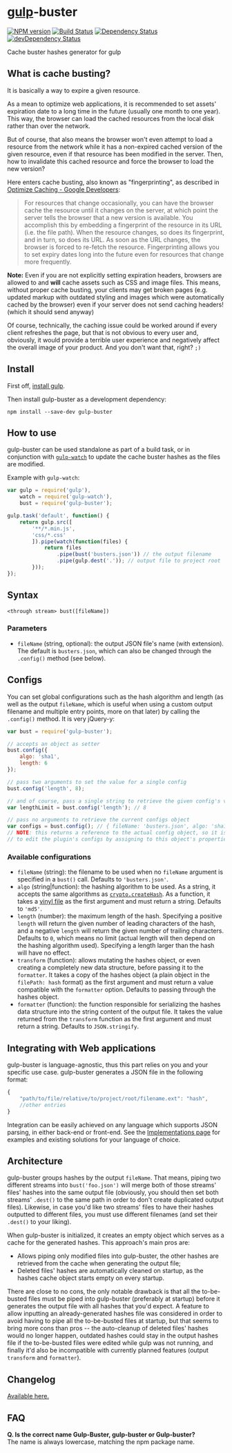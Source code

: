 # [gulp](https://github.com/gulpjs/gulp/)-buster
[![NPM version](https://badge.fury.io/js/gulp-buster.png)](https://npmjs.org/package/gulp-buster)
[![Build Status](https://travis-ci.org/UltCombo/gulp-buster.png?branch=master)](https://travis-ci.org/UltCombo/gulp-buster)
[![Dependency Status](https://david-dm.org/UltCombo/gulp-buster.png)](https://david-dm.org/UltCombo/gulp-buster)
[![devDependency Status](https://david-dm.org/UltCombo/gulp-buster/dev-status.png)](https://david-dm.org/UltCombo/gulp-buster#info=devDependencies)

Cache buster hashes generator for gulp

## What is cache busting?

It is basically a way to expire a given resource.

As a mean to optimize web applications, it is recommended to set assets' expiration date to a long time in the future (usually one month to one year). This way, the browser can load the cached resources from the local disk rather than over the network.

But of course, that also means the browser won't even attempt to load a resource from the network while it has a non-expired cached version of the given resource, even if that resource has been modified in the server. Then, how to invalidate this cached resource and force the browser to load the new version?

Here enters cache busting, also known as "fingerprinting", as described in [Optimize Caching - Google Developers](https://developers.google.com/speed/docs/best-practices/caching):

> For resources that change occasionally, you can have the browser cache the resource until it changes on the server, at which point the server tells the browser that a new version is available. You accomplish this by embedding a fingerprint of the resource in its URL (i.e. the file path). When the resource changes, so does its fingerprint, and in turn, so does its URL. As soon as the URL changes, the browser is forced to re-fetch the resource. Fingerprinting allows you to set expiry dates long into the future even for resources that change more frequently.

**Note:** Even if you are not explicitly setting expiration headers, browsers are allowed to and **will** cache assets such as CSS and image files. This means, without proper cache busting, your clients may get broken pages (e.g. updated markup with outdated styling and images which were automatically cached by the browser) even if your server does not send caching headers! (which it should send anyway)

Of course, technically, the caching issue could be worked around if every client refreshes the page, but that is not obvious to every user and, obviously, it would provide a terrible user experience and negatively affect the overall image of your product. And you don't want that, right? `;)`

## Install

First off, [install gulp](https://github.com/gulpjs/gulp/blob/master/docs/getting-started.md).

Then install gulp-buster as a development dependency:

```
npm install --save-dev gulp-buster
```

## How to use

gulp-buster can be used standalone as part of a build task, or in conjunction with [`gulp-watch`](https://npmjs.org/package/gulp-watch) to update the cache buster hashes as the files are modified.

Example with `gulp-watch`:

```js
var gulp = require('gulp'),
	watch = require('gulp-watch'),
	bust = require('gulp-buster');

gulp.task('default', function() {
	return gulp.src([
		'**/*.min.js',
		'css/*.css'
		]).pipe(watch(function(files) {
			return files
				.pipe(bust('busters.json')) // the output filename
				.pipe(gulp.dest('.')); // output file to project root
		}));
});
```

## Syntax

```none
<through stream> bust([fileName])
```

### Parameters

- `fileName` (string, optional): the output JSON file's name (with extension). The default is `busters.json`, which can also be changed through the `.config()` method (see below).

## Configs

You can set global configurations such as the hash algorithm and length (as well as the output `fileName`, which is useful when using a custom output filename and multiple entry points, more on that later) by calling the `.config()` method. It is very jQuery-y:

```js
var bust = require('gulp-buster');

// accepts an object as setter
bust.config({
	algo: 'sha1',
	length: 6
});

// pass two arguments to set the value for a single config
bust.config('length', 8);

// and of course, pass a single string to retrieve the given config's value
var lengthLimit = bust.config('length'); // 8

// pass no arguments to retrieve the current configs object
var configs = bust.config(); // { fileName: 'busters.json', algo: 'sha1', length: 8 [, ...] }
// NOTE: this returns a reference to the actual config object, so it is possible (but not advisable)
// to edit the plugin's configs by assigning to this object's properties.
```

### Available configurations

- `fileName` (string): the filename to be used when no `fileName` argument is specified in a `bust()` call. Defaults to `'busters.json'`.
- `algo` (string|function): the hashing algorithm to be used. As a string, it accepts the same algorithms as [`crypto.createHash`](http://nodejs.org/api/crypto.html#crypto_crypto_createhash_algorithm). As a function, it takes a [vinyl file](https://github.com/wearefractal/vinyl) as the first argument and must return a string. Defaults to `'md5'`.
- `length` (number): the maximum length of the hash. Specifying a positive `length` will return the given number of leading characters of the hash, and a negative `length` will return the given number of trailing characters. Defaults to `0`, which means no limit (actual length will then depend on the hashing algorithm used). Specifying a length larger than the hash will have no effect.
- `transform` (function): allows mutating the hashes object, or even creating a completely new data structure, before passing it to the `formatter`. It takes a copy of the hashes object (a plain object in the `filePath: hash` format) as the first argument and must return a value compatible with the `formatter` option. Defaults to passing through the hashes object.
- `formatter` (function): the function responsible for serializing the hashes data structure into the string content of the output file. It takes the value returned from the `transform` function as the first argument and must return a string. Defaults to `JSON.stringify`.

## Integrating with Web applications

gulp-buster is language-agnostic, thus this part relies on you and your specific use case. gulp-buster generates a JSON file in the following format:

```js
{
	"path/to/file/relative/to/project/root/filename.ext": "hash",
	//other entries
}
```

Integration can be easily achieved on any language which supports JSON parsing, in either back-end or front-end. See the [Implementations page](https://github.com/UltCombo/gulp-buster/blob/master/IMPLEMENTATIONS.md) for examples and existing solutions for your language of choice.

## Architecture

gulp-buster groups hashes by the output `fileName`. That means, piping two different streams into `bust('foo.json')` will merge both of those streams' files' hashes into the same output file (obviously, you should then set both streams' `.dest()` to the same path in order to don't create duplicated output files). Likewise, in case you'd like two streams' files to have their hashes outputted to different files, you must use different filenames (and set their `.dest()` to your liking).

When gulp-buster is initialized, it creates an empty object which serves as a cache for the generated hashes. This approach's main pros are:

- Allows piping only modified files into gulp-buster, the other hashes are retrieved from the cache when generating the output file;
- Deleted files' hashes are automatically cleaned on startup, as the hashes cache object starts empty on every startup.

There are close to no cons, the only notable drawback is that all the to-be-busted files must be piped into gulp-buster (preferably at startup) before it generates the output file with all hashes that you'd expect. A feature to allow inputting an already-generated hashes file was considered in order to avoid having to pipe all the to-be-busted files at startup, but that seems to bring more cons than pros -- the auto-cleanup of deleted files' hashes would no longer happen, outdated hashes could stay in the output hashes file if the to-be-busted files were edited while gulp was not running, and finally it'd also be incompatible with currently planned features (output `transform` and `formatter`).

## Changelog

[Available here.](https://github.com/UltCombo/gulp-buster/blob/master/CHANGELOG.md)

## FAQ

**Q. Is the correct name Gulp-Buster, gulp-buster or Gulp-buster?**<br>
The name is always lowercase, matching the npm package name.
